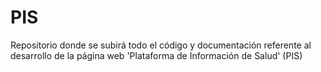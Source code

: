 # PIS
Repositorio donde se subirá todo el código y documentación referente al desarrollo de la página web 'Plataforma de Información de Salud' (PIS)

